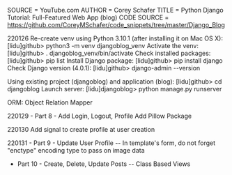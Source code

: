 SOURCE = YouTube.com
AUTHOR = Corey Schafer
TITLE  = Python Django Tutorial: Full-Featured Web App (blog)
CODE SOURCE = https://github.com/CoreyMSchafer/code_snippets/tree/master/Django_Blog

220126 
Re-create venv using Python 3.10.1 (after installing it on Mac OS X):
[lidu]github> python3 -m venv djangoblog_venv
Activate the venv:
[lidu]github> . djangoblog_venv/bin/activate
Check installed packages:
[lidu]github> pip list
Install Django package:
[lidu]github> pip install django
Check Django version (4.0.1):
[lidu]github> django-admin --version

Using existing project (djangoblog) and application (blog):
[lidu]github> cd djangoblog
Launch server:
[lidu]djangoblog> python manage.py runserver

ORM: Object Relation Mapper

220129 - Part 8 - Add Login, Logout, Profile
Add Pillow Package

220130 Add signal to create profile at user creation

220131 - Part 9 - Update User Profile
-- In template's form, do not forget "enctype" encoding type to pass on image data

- Part 10 - Create, Delete, Update Posts
-- Class Based Views
